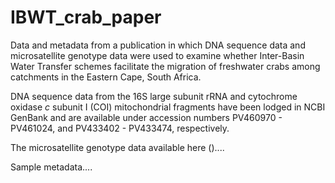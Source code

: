 # IBWT_crab_paper
Data and metadata from a publication in which DNA sequence data and microsatellite genotype data were used to examine whether Inter-Basin Water Transfer schemes facilitate the migration of freshwater crabs among catchments in the Eastern Cape, South Africa.

DNA sequence data from the 16S large subunit rRNA and cytochrome oxidase _c_ subunit I (COI) mitochondrial fragments have been lodged in NCBI GenBank and are available under accession numbers PV460970 - PV461024, and PV433402 - PV433474, respectively.

The microsatellite genotype data available here ()....

Sample metadata....
